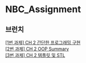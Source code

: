 # NBC_Assignment

## 브런치

[[1번 과제] CH 2 간단한 프로그래밍 구현 ](https://github.com/wkdgns135/NBC_Assignment/tree/Assignment_1_1)<br>
[[2번 과제] CH 2 OOP Summary ](https://github.com/wkdgns135/NBC_Assignment/tree/Assignment_1_2)<br>
[[3번 과제] CH 2 템플릿 및 STL ](https://github.com/wkdgns135/NBC_Assignment/tree/Assignment_1_3)<br>
